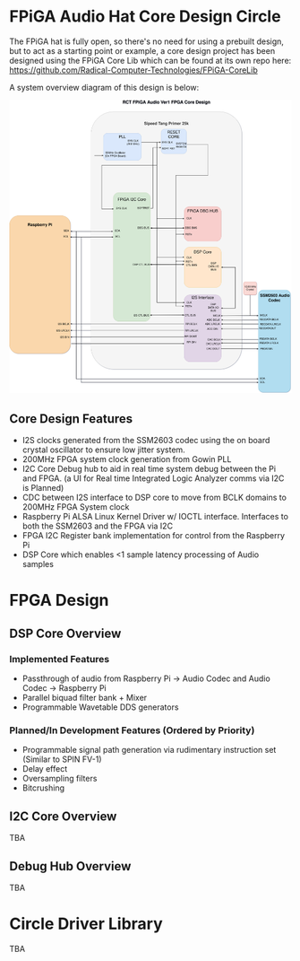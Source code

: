 # FPiGA Audio Hat Core Design Circle

The FPiGA hat is fully open, so there's no need for using a prebuilt design, but to act as a starting point or example, a core design project has been 
designed using the FPiGA Core Lib which can be found at its own repo here:
https://github.com/Radical-Computer-Technologies/FPiGA-CoreLib

A system overview diagram of this design is below:

![Core Design](https://github.com/Radical-Computer-Technologies/FPiGA-Audio-Hat/blob/main/photos/FPiGA-Audio-1.0-FPGA-CoreDesign.png "Core Design")

## Core Design Features
* I2S clocks generated from the SSM2603 codec using the on board crystal oscillator to ensure low jitter system.
* 200MHz FPGA system clock generation from Gowin PLL
* I2C Core Debug hub to aid in real time system debug between the Pi and FPGA. (a UI for Real time Integrated Logic Analyzer comms via I2C is Planned)
* CDC between I2S interface to DSP core to move from BCLK domains to 200MHz FPGA System clock
* Raspberry Pi ALSA Linux Kernel Driver w/ IOCTL interface. Interfaces to both the SSM2603 and the FPGA via I2C
* FPGA I2C Register bank implementation for control from the Raspberry Pi
* DSP Core which enables <1 sample latency processing of Audio samples

# FPGA Design

## DSP Core Overview

### Implemented Features
* Passthrough of audio from Raspberry Pi -> Audio Codec and Audio Codec -> Raspberry Pi
* Parallel biquad filter bank + Mixer
* Programmable Wavetable DDS generators 

### Planned/In Development Features (Ordered by Priority)
* Programmable signal path generation via rudimentary instruction set (Similar to SPIN FV-1)
* Delay effect
* Oversampling filters
* Bitcrushing

## I2C Core Overview
TBA

## Debug Hub Overview
TBA

# Circle Driver Library
TBA